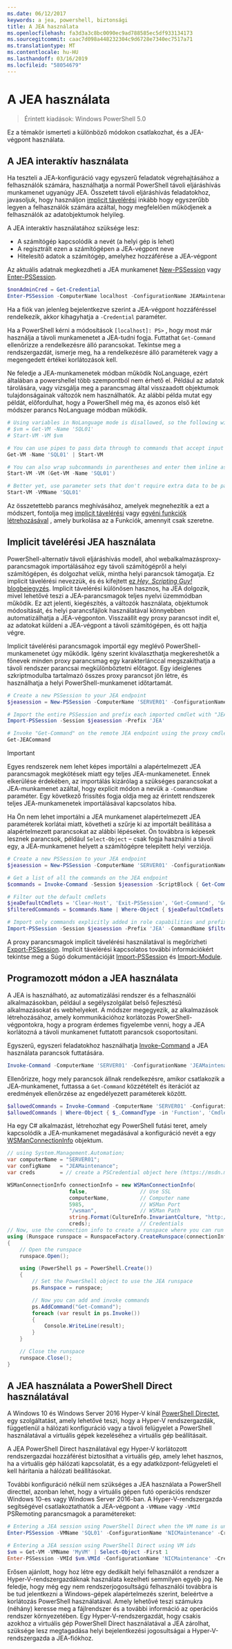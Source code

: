 ```yaml
---
ms.date: 06/12/2017
keywords: a jea, powershell, biztonsági
title: A JEA használata
ms.openlocfilehash: fa3d3a3c8bc0090ec9ad788585ec5df933134173
ms.sourcegitcommit: caac7d098a448232304c9d6728e7340ec7517a71
ms.translationtype: MT
ms.contentlocale: hu-HU
ms.lasthandoff: 03/16/2019
ms.locfileid: "58054679"
---
```

# <a name="using-jea"></a>A JEA használata

> Érintett kiadások: Windows PowerShell 5.0

Ez a témakör ismerteti a különböző módokon csatlakozhat, és a JEA-végpont használata.

## <a name="using-jea-interactively"></a>A JEA interaktív használata

Ha teszteli a JEA-konfiguráció vagy egyszerű feladatok végrehajtásához a felhasználók számára, használhatja a normál PowerShell távoli eljáráshívás munkamenet ugyanúgy JEA.
Összetett távoli eljáráshívás feladatokhoz, javasoljuk, hogy használjon [implicit távelérési](#using-jea-with-implicit-remoting) inkább hogy egyszerűbb legyen a felhasználók számára azáltal, hogy megfelelően működjenek a felhasználók az adatobjektumok helyileg.

A JEA interaktív használatához szüksége lesz:
- A számítógép kapcsolódik a nevét (a helyi gép is lehet)
- A regisztrált ezen a számítógépen a JEA-végpont neve
- Hitelesítő adatok a számítógép, amelyhez hozzáférése a JEA-végpont

Az aktuális adatnak megkezdheti a JEA munkamenet [New-PSSession](https://msdn.microsoft.com/powershell/reference/5.1/microsoft.powershell.core/New-PSSession) vagy [Enter-PSSession](https://msdn.microsoft.com/powershell/reference/5.1/microsoft.powershell.core/enter-pssession).

```powershell
$nonAdminCred = Get-Credential
Enter-PSSession -ComputerName localhost -ConfigurationName JEAMaintenance -Credential $nonAdminCred
```

Ha a fiók van jelenleg bejelentkezve szerint a JEA-végpont hozzáféréssel rendelkezik, akkor kihagyhatja a `-Credential` paraméter.

Ha a PowerShell kérni a módosítások `[localhost]: PS>` , hogy most már használja a távoli munkamenetet a JEA-tudni fogja.
Futtathat `Get-Command` ellenőrizze a rendelkezésre álló parancsokat.
Tekintse meg a rendszergazdát, ismerje meg, ha a rendelkezésre álló paraméterek vagy a megengedett értékei korlátozások kell.

Ne feledje a JEA-munkamenetek módban működik NoLanguage, ezért általában a powershellel több szempontból nem érhető el.
Például az adatok tárolására, vagy vizsgálja meg a parancsmag által visszaadott objektumok tulajdonságainak változók nem használhatók.
Az alábbi példa mutat egy példát, előfordulhat, hogy a PowerShell még ma, és azonos első két módszer parancs NoLanguage módban működik.

```powershell
# Using variables in NoLanguage mode is disallowed, so the following will not work
# $vm = Get-VM -Name 'SQL01'
# Start-VM -VM $vm

# You can use pipes to pass data through to commands that accept input from the pipeline
Get-VM -Name 'SQL01' | Start-VM

# You can also wrap subcommands in parentheses and enter them inline as arguments
Start-VM -VM (Get-VM -Name 'SQL01')

# Better yet, use parameter sets that don't require extra data to be passed in when possible
Start-VM -VMName 'SQL01'
```

Az összetettebb parancs meghívásához, amelyek megnehezítik a ezt a módszert, fontolja meg [implicit távelérési](#using-jea-with-implicit-remoting) vagy [egyéni funkciók létrehozásával](role-capabilities.md#creating-custom-functions) , amely burkolása az a Funkciók, amennyit csak szeretne.

## <a name="using-jea-with-implicit-remoting"></a>Implicit távelérési JEA használata

PowerShell-alternatív távoli eljáráshívás modell, ahol webalkalmazásproxy-parancsmagok importálásához egy távoli számítógépről a helyi számítógépen, és dolgozhat velük, mintha helyi parancsok támogatja.
Ez implicit távelérési nevezzük, és és kifejtett [ez *Hey, Scripting Guy!* blogbejegyzés](https://blogs.technet.microsoft.com/heyscriptingguy/2013/09/08/remoting-the-implicit-way/).
Implicit távelérési különösen hasznos, ha JEA dolgozik, mivel lehetővé teszi a JEA-parancsmagok teljes nyelvi üzemmódban működik.
Ez azt jelenti, kiegészítés, a változók használata, objektumok módosítását, és helyi parancsfájlok használatával könnyebben automatizálhatja a JEA-végponton.
Visszaállít egy proxy parancsot indít el, az adatokat küldeni a JEA-végpont a távoli számítógépen, és ott hajtja végre.

Implicit távelérési parancsmagok importál egy meglévő PowerShell-munkamenetet úgy működik.
Igény szerint kiválaszthatja megkereshetők a főnevek minden proxy parancsmag egy karakterlánccal megszakíthatja a távoli rendszer parancsai megkülönböztetni előtagot.
Egy ideiglenes szkriptmodulba tartalmazó összes proxy parancsot jön létre, és használhatja a helyi PowerShell-munkamenet időtartamát.

```powershell
# Create a new PSSession to your JEA endpoint
$jeasession = New-PSSession -ComputerName 'SERVER01' -ConfigurationName 'JEAMaintenance'

# Import the entire PSSession and prefix each imported cmdlet with "JEA"
Import-PSSession -Session $jeasession -Prefix 'JEA'

# Invoke "Get-Command" on the remote JEA endpoint using the proxy cmdlet
Get-JEACommand
```

> [!IMPORTANT]
> Egyes rendszerek nem lehet képes importálni a alapértelmezett JEA parancsmagok megkötések miatt egy teljes JEA-munkamenetet.
> Ennek elkerülése érdekében, az importálás kizárólag a szükséges parancsokat a JEA-munkamenet azáltal, hogy explicit módon a nevük a `-CommandName` paraméter.
> Egy következő frissítés fogja oldja meg az érintett rendszerek teljes JEA-munkamenetek importálásával kapcsolatos hiba.

Ha Ön nem lehet importálni a JEA munkamenet alapértelmezett JEA paraméterek korlátai miatt, követheti a szűrje ki az importált beállítása a alapértelmezett parancsokat az alábbi lépéseket.
Ön továbbra is képesek lesznek parancsok, például `Select-Object` – csak fogja használni a távoli egy, a JEA-munkamenet helyett a számítógépre telepített helyi verziója.

```powershell
# Create a new PSSession to your JEA endpoint
$jeasession = New-PSSession -ComputerName 'SERVER01' -ConfigurationName 'JEAMaintenance'

# Get a list of all the commands on the JEA endpoint
$commands = Invoke-Command -Session $jeasession -ScriptBlock { Get-Command }

# Filter out the default cmdlets
$jeaDefaultCmdlets = 'Clear-Host', 'Exit-PSSession', 'Get-Command', 'Get-FormatData', 'Get-Help', 'Measure-Object', 'Out-Default', 'Select-Object'
$filteredCommands = $commands.Name | Where-Object { $jeaDefaultCmdlets -notcontains $_ }

# Import only commands explicitly added in role capabilities and prefix each imported cmdlet with "JEA"
Import-PSSession -Session $jeasession -Prefix 'JEA' -CommandName $filteredCommands
```

A proxy parancsmagok implicit távelérési használatával is megőrizheti [Export-PSSession](https://msdn.microsoft.com/powershell/reference/5.1/microsoft.powershell.utility/Export-PSSession).
Implicit távelérési kapcsolatos további információkért tekintse meg a Súgó dokumentációját [Import-PSSession](https://msdn.microsoft.com/powershell/reference/5.1/microsoft.powershell.utility/import-pssession) és [Import-Module](https://msdn.microsoft.com/powershell/reference/5.1/microsoft.powershell.core/import-module).

## <a name="using-jea-programmatically"></a>Programozott módon a JEA használata

A JEA is használható, az automatizálási rendszer és a felhasználói alkalmazásokban, például a segélyszolgálat belső fejlesztésű alkalmazásokat és webhelyeket.
A módszer megegyezik, az alkalmazások létrehozásához, amely kommunikációhoz korlátozás PowerShell-végpontokra, hogy a program érdemes figyelembe venni, hogy a JEA korlátozná a távoli munkamenet futtatott parancsok csoportosítani.

Egyszerű, egyszeri feladatokhoz használhatja [Invoke-Command](https://msdn.microsoft.com/powershell/reference/5.1/microsoft.powershell.core/invoke-command) a JEA használata parancsok futtatására.

```powershell
Invoke-Command -ComputerName 'SERVER01' -ConfigurationName 'JEAMaintenance' -ScriptBlock { Get-Process; Get-Service }
```

Ellenőrizze, hogy mely parancsok állnak rendelkezésre, amikor csatlakozik a JEA-munkamenet, futtassa a `Get-Command` közzétételt és iterációt az eredmények ellenőrzése az engedélyezett paraméterek között.

```powershell
$allowedCommands = Invoke-Command -ComputerName 'SERVER01' -ConfigurationName 'JEAMaintenance' -ScriptBlock { Get-Command }
$allowedCommands | Where-Object { $_.CommandType -in 'Function', 'Cmdlet' } | Format-Table Name, Parameters
```

Ha egy C# alkalmazást, létrehozhat egy PowerShell futási teret, amely kapcsolódik a JEA-munkamenet megadásával a konfiguráció nevét a egy [WSManConnectionInfo](https://msdn.microsoft.com/library/system.management.automation.runspaces.wsmanconnectioninfo(v=vs.85).aspx) objektum.

```csharp
// using System.Management.Automation;
var computerName = "SERVER01";
var configName   = "JEAMaintenance";
var creds        = // create a PSCredential object here (https://msdn.microsoft.com/library/system.management.automation.pscredential(v=vs.85).aspx)

WSManConnectionInfo connectionInfo = new WSManConnectionInfo(
                    false,                 // Use SSL
                    computerName,          // Computer name
                    5985,                  // WSMan Port
                    "/wsman",              // WSMan Path
                    string.Format(CultureInfo.InvariantCulture, "http://schemas.microsoft.com/powershell/{0}", configName),  // Connection URI with config name
                    creds);                // Credentials
// Now, use the connection info to create a runspace where you can run the commands
using (Runspace runspace = RunspaceFactory.CreateRunspace(connectionInfo))
{
    // Open the runspace
    runspace.Open();

    using (PowerShell ps = PowerShell.Create())
    {
        // Set the PowerShell object to use the JEA runspace
        ps.Runspace = runspace;

        // Now you can add and invoke commands
        ps.AddCommand("Get-Command");
        foreach (var result in ps.Invoke())
        {
            Console.WriteLine(result);
        }
    }

    // Close the runspace
    runspace.Close();
}
```

## <a name="using-jea-with-powershell-direct"></a>A JEA használata a PowerShell Direct használatával

A Windows 10 és Windows Server 2016 Hyper-V kínál [PowerShell Directet](https://msdn.microsoft.com/virtualization/hyperv_on_windows/user_guide/vmsession), egy szolgáltatást, amely lehetővé teszi, hogy a Hyper-V rendszergazdák, függetlenül a hálózati konfiguráció vagy a távoli felügyelet a PowerShell használatával a virtuális gépek kezeléséhez a virtuális gép beállításait.

A JEA PowerShell Direct használatával egy Hyper-V korlátozott rendszergazdai hozzáférést biztosíthat a virtuális gép, amely lehet hasznos, ha a virtuális gép hálózati kapcsolatát, és a egy adatközpont-felügyeleti el kell hárítania a hálózati beállításokat.

További konfiguráció nélkül nem szükséges a JEA használata a PowerShell directtel, azonban lehet, hogy a virtuális gépen futó operációs rendszer Windows 10-es vagy Windows Server 2016-ban.
A Hyper-V-rendszergazda segítségével csatlakoztathatók a JEA-végpont a `-VMName` vagy `-VMId` PSRemoting parancsmagok a paramétereket:

```powershell
# Entering a JEA session using PowerShell Direct when the VM name is unique
Enter-PSSession -VMName 'SQL01' -ConfigurationName 'NICMaintenance' -Credential 'localhost\JEAformyHoster'

# Entering a JEA session using PowerShell Direct using VM ids
$vm = Get-VM -VMName 'MyVM' | Select-Object -First 1
Enter-PSSession -VMId $vm.VMId -ConfigurationName 'NICMaintenance' -Credential 'localhost\JEAformyHoster'
```

Erősen ajánlott, hogy hoz létre egy dedikált helyi felhasználót a rendszer a Hyper-V-rendszergazdáknak használata kezelheti semmilyen egyéb jog.
Ne feledje, hogy még egy nem rendszerjogosultságú felhasználói továbbra is be tud jelentkezni a Windows-gépek alapértelmezés szerint, beleértve a korlátozás PowerShell használatával.
Amely lehetővé teszi számukra (néhány) keresse meg a fájlrendszer és a további információ az operációs rendszer környezetében.
Egy Hyper-V-rendszergazdát, hogy csakis azokhoz a virtuális gép PowerShell Direct használatával a JEA zárolhat, szüksége lesz megtagadása helyi bejelentkezési jogosultságai a Hyper-V-rendszergazda a JEA-fiókhoz.
